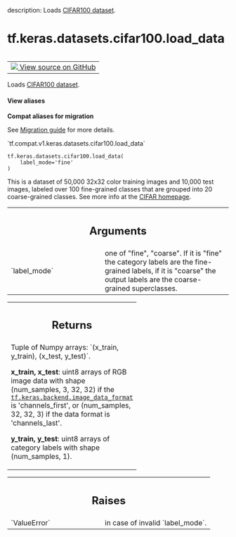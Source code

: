 description: Loads [CIFAR100 dataset](https://www.cs.toronto.edu/~kriz/cifar.html).

<div itemscope itemtype="http://developers.google.com/ReferenceObject">
<meta itemprop="name" content="tf.keras.datasets.cifar100.load_data" />
<meta itemprop="path" content="Stable" />
</div>

# tf.keras.datasets.cifar100.load_data

<!-- Insert buttons and diff -->

<table class="tfo-notebook-buttons tfo-api nocontent" align="left">
<td>
  <a target="_blank" href="https://github.com/tensorflow/tensorflow/blob/r2.2/tensorflow/python/keras/datasets/cifar100.py#L31-L84">
    <img src="https://www.tensorflow.org/images/GitHub-Mark-32px.png" />
    View source on GitHub
  </a>
</td>
</table>



Loads [CIFAR100 dataset](https://www.cs.toronto.edu/~kriz/cifar.html).

<section class="expandable">
  <h4 class="showalways">View aliases</h4>
  <p>
<b>Compat aliases for migration</b>
<p>See
<a href="https://www.tensorflow.org/guide/migrate">Migration guide</a> for
more details.</p>
<p>`tf.compat.v1.keras.datasets.cifar100.load_data`</p>
</p>
</section>

<pre class="devsite-click-to-copy prettyprint lang-py tfo-signature-link">
<code>tf.keras.datasets.cifar100.load_data(
    label_mode='fine'
)
</code></pre>



<!-- Placeholder for "Used in" -->

This is a dataset of 50,000 32x32 color training images and
10,000 test images, labeled over 100 fine-grained classes that are
grouped into 20 coarse-grained classes. See more info at the
[CIFAR homepage](https://www.cs.toronto.edu/~kriz/cifar.html).

<!-- Tabular view -->
 <table class="responsive fixed orange">
<colgroup><col width="214px"><col></colgroup>
<tr><th colspan="2"><h2 class="add-link">Arguments</h2></th></tr>

<tr>
<td>
`label_mode`
</td>
<td>
one of "fine", "coarse". If it is "fine" the category labels
are the fine-grained labels, if it is "coarse" the output labels are the
coarse-grained superclasses.
</td>
</tr>
</table>



<!-- Tabular view -->
 <table class="responsive fixed orange">
<colgroup><col width="214px"><col></colgroup>
<tr><th colspan="2"><h2 class="add-link">Returns</h2></th></tr>
<tr class="alt">
<td colspan="2">
Tuple of Numpy arrays: `(x_train, y_train), (x_test, y_test)`.

**x_train, x_test**: uint8 arrays of RGB image data with shape
(num_samples, 3, 32, 32) if the <a href="../../../../tf/keras/backend/image_data_format.md"><code>tf.keras.backend.image_data_format</code></a> is
'channels_first', or (num_samples, 32, 32, 3) if the data format
is 'channels_last'.

**y_train, y_test**: uint8 arrays of category labels with shape
(num_samples, 1).
</td>
</tr>

</table>



<!-- Tabular view -->
 <table class="responsive fixed orange">
<colgroup><col width="214px"><col></colgroup>
<tr><th colspan="2"><h2 class="add-link">Raises</h2></th></tr>

<tr>
<td>
`ValueError`
</td>
<td>
in case of invalid `label_mode`.
</td>
</tr>
</table>

